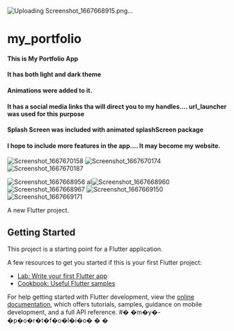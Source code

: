![Uploading Screenshot_1667668915.png…]()
# my_portfolio
#### This is My Portfolio App
#### It has both light and dark theme
#### Animations were added to it.
#### It has a social media links tha will direct you to my handles.... url_launcher was used for this purpose
#### Splash Screen was included with animated splashScreen package
#### I hope to include more features in the app.... It may become my website.




![Screenshot_1667670158](https://user-images.githubusercontent.com/64620590/200134025-a7d9185e-b1f5-4605-9e44-31b83d109be8.png)
![Screenshot_1667670174](https://user-images.githubusercontent.com/64620590/200134030-3307b8f9-87e5-4a91-876f-1a60312ff737.png)
![Screenshot_1667670187](https://user-images.githubusercontent.com/64620590/200134040-cdf38998-c6cf-4213-bf1a-506964e29069.png)

![Screenshot_1667668956](https://user-images.githubusercontent.com/64620590/200133990-7ac145d0-6ebb-472b-997a-c02226f41869.png)
al![Screenshot_1667668960](https://user-images.githubusercontent.com/64620590/200133992-1fc9cf86-c72b-4d7f-93a2-059c999b6569.png)
![Screenshot_1667668967](https://user-images.githubusercontent.com/64620590/200133995-66204738-1546-4c43-8023-8478f68afd43.png)
![Screenshot_1667669150](https://user-images.githubusercontent.com/64620590/200134006-e6c4f117-c43e-4f00-91c9-c1b215afc38c.png)
![Screenshot_1667669171](https://user-images.githubusercontent.com/64620590/200134015-6942ab56-cc97-4bac-96dd-2f684159dca5.png)


A new Flutter project.

## Getting Started

This project is a starting point for a Flutter application.

A few resources to get you started if this is your first Flutter project:

- [Lab: Write your first Flutter app](https://docs.flutter.dev/get-started/codelab)
- [Cookbook: Useful Flutter samples](https://docs.flutter.dev/cookbook)

For help getting started with Flutter development, view the
[online documentation](https://docs.flutter.dev/), which offers tutorials,
samples, guidance on mobile development, and a full API reference.
#� �m�y�-�p�o�r�t�f�o�l�i�o�
�
�
